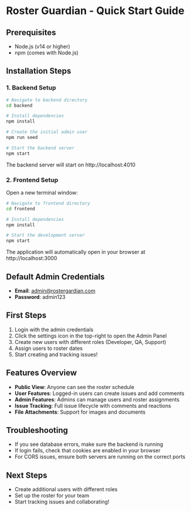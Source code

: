 # Roster Guardian - Quick Start Guide

## Prerequisites
- Node.js (v14 or higher)
- npm (comes with Node.js)

## Installation Steps

### 1. Backend Setup
```bash
# Navigate to backend directory
cd backend

# Install dependencies
npm install

# Create the initial admin user
npm run seed

# Start the backend server
npm start
```

The backend server will start on http://localhost:4010

### 2. Frontend Setup
Open a new terminal window:

```bash
# Navigate to frontend directory
cd frontend

# Install dependencies
npm install

# Start the development server
npm start
```

The application will automatically open in your browser at http://localhost:3000

## Default Admin Credentials
- **Email**: admin@rostergardian.com
- **Password**: admin123

## First Steps
1. Login with the admin credentials
2. Click the settings icon in the top-right to open the Admin Panel
3. Create new users with different roles (Developer, QA, Support)
4. Assign users to roster dates
5. Start creating and tracking issues!

## Features Overview
- **Public View**: Anyone can see the roster schedule
- **User Features**: Logged-in users can create issues and add comments
- **Admin Features**: Admins can manage users and roster assignments
- **Issue Tracking**: Full issue lifecycle with comments and reactions
- **File Attachments**: Support for images and documents

## Troubleshooting
- If you see database errors, make sure the backend is running
- If login fails, check that cookies are enabled in your browser
- For CORS issues, ensure both servers are running on the correct ports

## Next Steps
- Create additional users with different roles
- Set up the roster for your team
- Start tracking issues and collaborating!
